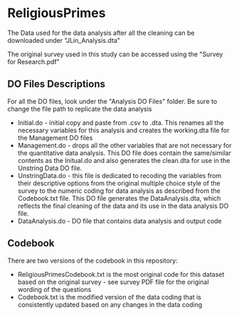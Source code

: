 # ReligiousPrimes

The Data used for the data analysis after all the cleaning can be downloaded under "JLin_Analysis.dta"

The original survey used in this study can be accessed using the "Survey for Research.pdf"

## DO Files Descriptions

For all the DO files, look under the "Analysis DO Files\" folder.
Be sure to change the file path to replicate the data analysis
* Initial.do - initial copy and paste from .csv to .dta. This renames all the necessary variables for this analysis and creates the working.dta file for the Management DO files
* Management.do - drops all the other variables that are not necessary for the quantitative data analysis. This DO file does contain the same/similar contents as the Initual.do and also generates the clean.dta for use in the Unstring Data DO file.
* UnstringData.do - this file is dedicated to recoding the variables from their descriptive options from the original multiple choice style of the survey to the numeric coding for data analysis as described from the Codebook.txt file. This DO file generates the DataAnalysis.dta, which reflects the final cleaning of the data and its use in the data analysis DO file.
* DataAnalysis.do - DO file that contains data analysis and output code

## Codebook

There are two versions of the codebook in this repository:
* ReligiousPrimesCodebook.txt is the most original code for this dataset based on the original survey - see survey PDF file for the original wording of the questions
* Codebook.txt is the modified version of the data coding that is consistently updated based on any changes in the data coding
